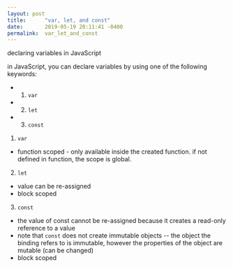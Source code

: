```yaml
---
layout: post
title:      "var, let, and const"
date:       2019-05-19 20:11:41 -0400
permalink:  var_let_and_const
---
```



declaring variables in JavaScript

in JavaScript, you can declare variables by using one of the following keywords:

* 1. `var`
* 2. `let`
* 3. `const`

1. `var`
* function scoped - only available inside the created function. if not defined in function, the scope is global.

2. `let`
* value can be re-assigned
* block scoped

3. `const`
* the value of const cannot be re-assigned because it creates a read-only reference to a value
* note that `const` does not create immutable objects -- the object the binding refers to is immutable, however the properties of the object are mutable (can be changed)
* block scoped


